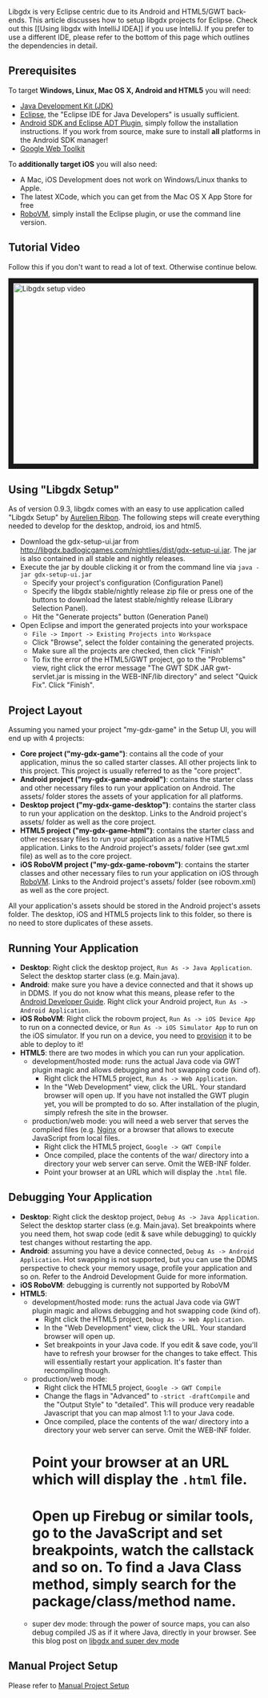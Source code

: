 Libgdx is very Eclipse centric due to its Android and HTML5/GWT back-ends. This article discusses how to setup libgdx projects for Eclipse. Check out this [[Using libgdx with IntelliJ IDEA]] if you use IntelliJ. If you prefer to use a different IDE, please refer to the bottom of this page which outlines the dependencies in detail.

## Prerequisites ##
To target **Windows, Linux, Mac OS X, Android and HTML5** you will need:

  * [Java Development Kit (JDK)](http://www.oracle.com/technetwork/java/javase/downloads/index.html)
  * [Eclipse](http://www.eclipse.org/downloads/), the "Eclipse IDE for Java Developers" is usually sufficient.
  * [Android SDK and Eclipse ADT Plugin](http://developer.android.com/sdk/installing.html), simply follow the installation instructions. If you work from source, make sure to install **all** platforms in the Android SDK manager!
  * [Google Web Toolkit](https://developers.google.com/web-toolkit/usingeclipse)

To **additionally target iOS** you will also need:

  * A Mac, iOS Development does not work on Windows/Linux thanks to Apple.
  * The latest XCode, which you can get from the Mac OS X App Store for free
  * [RoboVM](http://www.robovm.org/docs.html#eclipse), simply install the Eclipse plugin, or use the command line version.

## Tutorial Video ##

Follow this if you don't want to read a lot of text. Otherwise continue below.


<a href="http://www.youtube.com/watch?feature=player_embedded&v=mmH05k6HFsI
" target="_blank"><img src="http://img.youtube.com/vi/mmH05k6HFsI/0.jpg" 
alt="Libgdx setup video" width="480" height="360" border="10" /></a>


## Using "Libgdx Setup" ##
As of version 0.9.3, libgdx comes with an easy to use application called "Libgdx Setup" by [Aurelien Ribon](http://www.aurelienribon.com/blog/). The following steps will create everything needed to develop for the desktop, android, ios and html5.

  * Download the gdx-setup-ui.jar from http://libgdx.badlogicgames.com/nightlies/dist/gdx-setup-ui.jar. The jar is also contained in all stable and nightly releases.
  * Execute the jar by double clicking it or from the command line via `java -jar gdx-setup-ui.jar`
    * Specify your project's configuration (Configuration Panel)
    * Specify the libgdx stable/nightly release zip file or press one of the buttons to download the latest stable/nightly release (Library Selection Panel).
    * Hit the "Generate projects" button (Generation Panel)
  * Open Eclipse and import the generated projects into your workspace 
    * `File -> Import -> Existing Projects into Workspace`
    * Click "Browse", select the folder containing the generated projects.
    * Make sure all the projects are checked, then click "Finish"
    * To fix the error of the HTML5/GWT project, go to the "Problems" view, right click the error message "The GWT SDK JAR gwt-servlet.jar is missing in the WEB-INF/lib directory" and select "Quick Fix". Click "Finish".

## Project Layout ##
Assuming you named your project "my-gdx-game" in the Setup UI, you will end up with 4 projects:

  * **Core project ("my-gdx-game")**: contains all the code of your application, minus the so called starter classes. All other projects link to this project. This project is usually referred to as the "core project".
  * **Android project ("my-gdx-game-android")**: contains the starter class and other necessary files to run your application on Android. The assets/ folder stores the assets of your application for all platforms.
  * **Desktop project ("my-gdx-game-desktop")**: contains the starter class to run your application on the desktop. Links to the Android project's assets/ folder as well as the core project.
  * **HTML5 project ("my-gdx-game-html")**: contains the starter class and other necessary files to run your application as a native HTML5 application. Links to the Android project's assets/ folder (see gwt.xml file) as well as to the core project.
  * **iOS RoboVM project ("my-gdx-game-robovm")**: contains the starter classes and other necessary files to run your application on iOS through [RoboVM](http://www.robovm.org/). Links to the Android project's assets/ folder (see robovm.xml) as well as the core project.

All your application's assets should be stored in the Android project's assets folder. The desktop, iOS and HTML5 projects link to this folder, so there is no need to store duplicates of these assets.

## Running Your Application ##

  * **Desktop**: Right click the desktop project, `Run As -> Java Application`. Select the desktop starter class (e.g. Main.java).
  * **Android**: make sure you have a device connected and that it shows up in DDMS. If you do not know what this means, please refer to the [Android Developer Guide](http://developer.android.com/guide/index.html). Right click your Android project, `Run As -> Android Application`.
  * **iOS RoboVM**: Right click the robovm project, `Run As -> iOS Device App` to run on a connected device, or `Run As -> iOS Simulator App` to run on the iOS simulator. If you run on a device, you need to [provision](https://developer.apple.com/library/ios/documentation/ToolsLanguages/Conceptual/YourFirstAppStoreSubmission/ProvisionYourDevicesforDevelopment/ProvisionYourDevicesforDevelopment.html) it to be able to deploy to it!
  * **HTML5**: there are two modes in which you can run your application.
    * development/hosted mode: runs the actual Java code via GWT plugin magic and allows debugging and hot swapping code (kind of).
      * Right click the HTML5 project, `Run As -> Web Application`. 
      * In the "Web Development" view, click the URL. Your standard browser will open up. If you have not installed the GWT plugin yet, you will be prompted to do so. After installation of the plugin, simply refresh the site in the browser.
    * production/web mode: you will need a web server that serves the compiled files (e.g. [Nginx](http://nginx.org/) or a browser that allows to execute JavaScript from local files.
      * Right click the HTML5 project, `Google -> GWT Compile`
      * Once compiled, place the contents of the war/ directory into a directory your web server can serve. Omit the WEB-INF folder.
      * Point your browser at an URL which will display the `.html` file.

## Debugging Your Application ##

  * **Desktop**: Right click the desktop project, `Debug As -> Java Application`. Select the desktop starter class (e.g. Main.java). Set breakpoints where you need them, hot swap code (edit & save while debugging) to quickly test changes without restarting the app.
  * **Android**: assuming you have a device connected, `Debug As -> Android Application`. Hot swapping is not supported, but you can use the DDMS perspective to check your memory usage, profile your application and so on. Refer to the Android Development Guide for more information.
  * **iOS RoboVM**: debugging is currently not supported by RoboVM
  * **HTML5**:
    * development/hosted mode: runs the actual Java code via GWT plugin magic and allows debugging and hot swapping code (kind of).
      * Right click the HTML5 project, `Debug As -> Web Application`. 
      * In the "Web Development" view, click the URL. Your standard browser will open up. 
      * Set breakpoints in your Java code. If you edit & save code, you'll have to refresh your browser for the changes to take effect. This will essentially restart your application. It's faster than recompiling though.
    * production/web mode: 
      * Right click the HTML5 project, `Google -> GWT Compile`
      * Change the flags in "Advanced" to `-strict -draftCompile` and the "Output Style" to "detailed". This will produce very readable Javascript that you can map almost 1:1 to your Java code.
      * Once compiled, place the contents of the war/ directory into a directory your web server can serve. Omit the WEB-INF folder.
      # Point your browser at an URL which will display the `.html` file.
      # Open up Firebug or similar tools, go to the JavaScript and set breakpoints, watch the callstack and so on. To find a Java Class method, simply search for the package/class/method name.
    * super dev mode: through the power of source maps, you can also debug compiled JS as if it where Java, directly in your browser. See this blog post on [libgdx and super dev mode](http://www.badlogicgames.com/wordpress/?p=3073)

## Manual Project Setup ##
Please refer to [Manual Project Setup](https://github.com/libgdx/libgdx/wiki/Manual-project-setup)